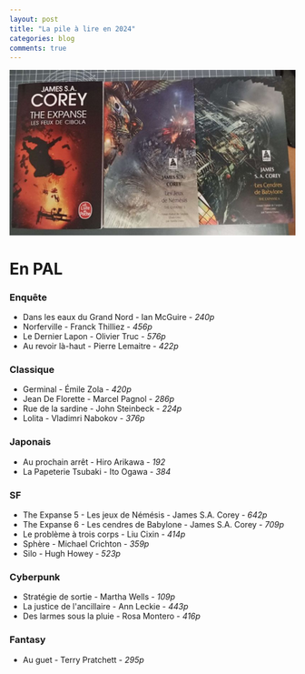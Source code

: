 ```yaml
---
layout: post
title: "La pile à lire en 2024"
categories: blog
comments: true
---
```


![The Expanse](https://github.com/homeostasie/bouquins/raw/master/_pics/blog/2024/the-expanse.jpg)

# En PAL

### Enquête

- Dans les eaux du Grand Nord - Ian McGuire - *240p*
- Norferville - Franck Thilliez - *456p*
- Le Dernier Lapon - Olivier Truc - *576p*
- Au revoir là-haut - Pierre Lemaitre - *422p*

### Classique

- Germinal - Émile Zola - *420p*
- Jean De Florette - Marcel Pagnol - *286p*
- Rue de la sardine - John Steinbeck - *224p*
- Lolita - Vladimri Nabokov - *376p*

### Japonais

- Au prochain arrêt - Hiro Arikawa - *192*
- La Papeterie Tsubaki - Ito Ogawa - *384*

### SF

- The Expanse 5 - Les jeux de Némésis - James S.A. Corey - *642p*
- The Expanse 6 - Les cendres de Babylone - James S.A. Corey - *709p*
- Le problème à trois corps - Liu Cixin - *414p*
- Sphère - Michael Crichton - *359p*
- Silo - Hugh Howey - *523p*

### Cyberpunk

- Stratégie de sortie - Martha Wells - *109p*
- La justice de l'ancillaire - Ann Leckie - *443p*
- Des larmes sous la pluie - Rosa Montero - *416p*

### Fantasy

- Au guet - Terry Pratchett - *295p*